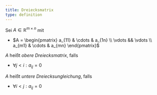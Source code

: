 ```yaml
---
title: Dreiecksmatrix
type: definition
---
```


Sei $A \in \mathbb{R}^{m \times n}$ mit
- $A = \begin{pmatrix} a_{11} & \cdots & a_{1n} \\ \vdots && \vdots \\ a_{m1} & \cdots & a_{mn} \end{pmatrix}$

$A$ heißt *obere Dreiecksmatrix*, falls
- $\forall j \lt i : a_{ij} = 0$

$A$ heißt *untere Dreiecksungleichung*, falls
- $\forall i \lt j : a_{ij} = 0$